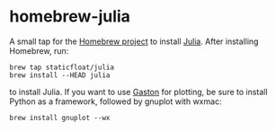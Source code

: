 homebrew-julia
==============

A small tap for the [Homebrew project](http://mxcl.github.com/homebrew/) to install [Julia](http://julialang.org/). After installing Homebrew, run:

```
brew tap staticfloat/julia
brew install --HEAD julia
```

to install Julia.  If you want to use [Gaston](https://bitbucket.org/mbaz/gaston) for plotting, be sure to install Python as a framework, followed by gnuplot with wxmac:

```
brew install gnuplot --wx
```
